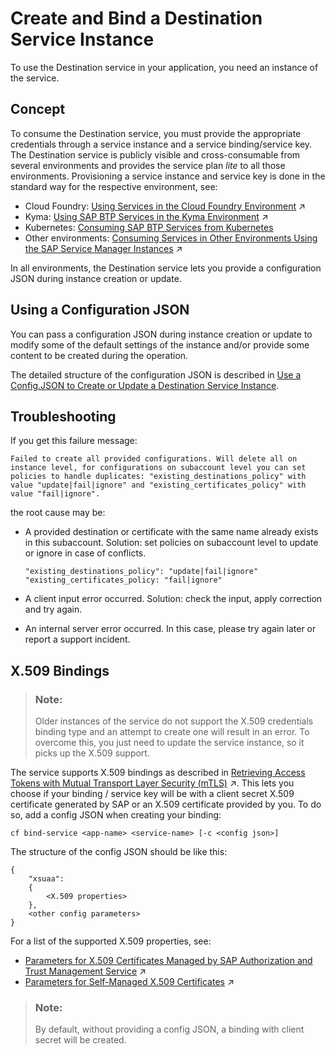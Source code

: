 <!-- loio9fdad3cad92e4b63b73d5772014b380e -->

# Create and Bind a Destination Service Instance

To use the Destination service in your application, you need an instance of the service.



<a name="loio9fdad3cad92e4b63b73d5772014b380e__section_bzt_wqq_2nb"/>

## Concept

To consume the Destination service, you must provide the appropriate credentials through a service instance and a service binding/service key. The Destination service is publicly visible and cross-consumable from several environments and provides the service plan *lite* to all those environments. Provisioning a service instance and service key is done in the standard way for the respective environment, see:

-   Cloud Foundry: [Using Services in the Cloud Foundry Environment](https://help.sap.com/viewer/65de2977205c403bbc107264b8eccf4b/Cloud/en-US/f22029f0e7404448ab65f71ff5b0804d.html "Learn more about using services in the Cloud Foundry environment, how to create (user-provided) service instances and bind them to applications, and how to create service keys.") :arrow_upper_right:
-   Kyma: [Using SAP BTP Services in the Kyma Environment](https://help.sap.com/viewer/65de2977205c403bbc107264b8eccf4b/Cloud/en-US/ea4dd81e49254dd482d32e3c20f4477a.html "With the Kyma environment, you can connect SAP BTP services to your cluster and manage them using the SAP BTP Operator module.") :arrow_upper_right:
-   Kubernetes: [Consuming SAP BTP Services from Kubernetes](https://help.sap.com/docs/service-manager/sap-service-manager/consuming-sap-btp-services-from-kubernetes?&version=Cloud)
-   Other environments: [Consuming Services in Other Environments Using the SAP Service Manager Instances](https://help.sap.com/viewer/09cc82baadc542a688176dce601398de/Validation/en-US/0714ac254e83492281d95e25548b388c.html "Consume SAP BTP services from any runtime environment by creating service instances and service bindings directly in your subaccount with the btp CLI or APIs.") :arrow_upper_right:

In all environments, the Destination service lets you provide a configuration JSON during instance creation or update.



<a name="loio9fdad3cad92e4b63b73d5772014b380e__procedure_ds"/>

## Using a Configuration JSON

You can pass a configuration JSON during instance creation or update to modify some of the default settings of the instance and/or provide some content to be created during the operation.

The detailed structure of the configuration JSON is described in [Use a Config.JSON to Create or Update a Destination Service Instance](use-a-config-json-to-create-or-update-a-destination-service-instance-6816d3c.md).



<a name="loio9fdad3cad92e4b63b73d5772014b380e__cli_ds"/>

## Troubleshooting

If you get this failure message:

```
Failed to create all provided configurations. Will delete all on instance level, for configurations on subaccount level you can set policies to handle duplicates: "existing_destinations_policy" with value "update|fail|ignore" and "existing_certificates_policy" with value "fail|ignore".

```

the root cause may be:

-   A provided destination or certificate with the same name already exists in this subaccount. Solution: set policies on subaccount level to update or ignore in case of conflicts.

    ```
    "existing_destinations_policy": "update|fail|ignore"
    "existing_certificates_policy: "fail|ignore"
    ```

-   A client input error occurred. Solution: check the input, apply correction and try again.
-   An internal server error occurred. In this case, please try again later or report a support incident.



## X.509 Bindings

> ### Note:  
> Older instances of the service do not support the X.509 credentials binding type and an attempt to create one will result in an error. To overcome this, you just need to update the service instance, so it picks up the X.509 support.

The service supports X.509 bindings as described in [Retrieving Access Tokens with Mutual Transport Layer Security (mTLS)](https://help.sap.com/viewer/65de2977205c403bbc107264b8eccf4b/Cloud/en-US/f60c8e724bb8496eae10ed29e896766a.html "Mutual Transport Layer Security (mTLS) is considered more secure than the combination of client ID and client secret. Unlike retrieving the access token with client ID and client secret, no secret is shared between calling application and the service instance of SAP Authorization and Trust Management service (XSUAA).") :arrow_upper_right:. This lets you choose if your binding / service key will be with a client secret X.509 certificate generated by SAP or an X.509 certificate provided by you. To do so, add a config JSON when creating your binding:

```
cf bind-service <app-name> <service-name> [-c <config json>]

```

The structure of the config JSON should be like this:

```
{
    "xsuaa":
    {
        <X.509 properties>
    },
    <other config parameters>
}
```

For a list of the supported X.509 properties, see:

-   [Parameters for X.509 Certificates Managed by SAP Authorization and Trust Management Service](https://help.sap.com/viewer/65de2977205c403bbc107264b8eccf4b/Cloud/en-US/436ed684eadc4045881e59bd1048d98d.html "Use the parameters to have the service generate X.509 certificates for you.") :arrow_upper_right:
-   [Parameters for Self-Managed X.509 Certificates](https://help.sap.com/viewer/65de2977205c403bbc107264b8eccf4b/Cloud/en-US/5168df615064457eafe3e48e10a95665.html "Use these parameters to provide your own certificates for a binding or service key to service instances of the SAP Authorization and Trust Management service (XSUAA).") :arrow_upper_right: 

> ### Note:  
> By default, without providing a config JSON, a binding with client secret will be created.

